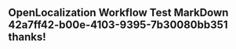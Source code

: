 <properties
ms.topic="hero-topic1"
ms.test1="hero-topic"
ms.test2="test"/>

## OpenLocalization Workflow Test MarkDown 42a7ff42-b00e-4103-9395-7b30080bb351 thanks!
